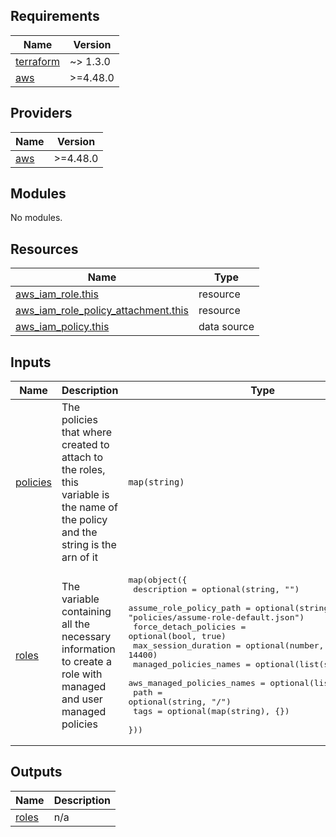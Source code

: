 <!-- BEGIN_TF_DOCS -->
## Requirements

| Name | Version |
|------|---------|
| <a name="requirement_terraform"></a> [terraform](#requirement\_terraform) | ~> 1.3.0 |
| <a name="requirement_aws"></a> [aws](#requirement\_aws) | >=4.48.0 |

## Providers

| Name | Version |
|------|---------|
| <a name="provider_aws"></a> [aws](#provider\_aws) | >=4.48.0 |

## Modules

No modules.

## Resources

| Name | Type |
|------|------|
| [aws_iam_role.this](https://registry.terraform.io/providers/hashicorp/aws/latest/docs/resources/iam_role) | resource |
| [aws_iam_role_policy_attachment.this](https://registry.terraform.io/providers/hashicorp/aws/latest/docs/resources/iam_role_policy_attachment) | resource |
| [aws_iam_policy.this](https://registry.terraform.io/providers/hashicorp/aws/latest/docs/data-sources/iam_policy) | data source |

## Inputs

| Name | Description | Type | Default | Required |
|------|-------------|------|---------|:--------:|
| <a name="input_policies"></a> [policies](#input\_policies) | The policies that where created to attach to the roles, this variable is the name of the policy and the string is the arn of it | `map(string)` | n/a | yes |
| <a name="input_roles"></a> [roles](#input\_roles) | The variable containing all the necessary information to create a role with managed and user managed policies | <pre>map(object({<br>    description = optional(string, "")<br>    assume_role_policy_path = optional(string, "policies/assume-role-default.json")<br>    force_detach_policies = optional(bool, true)<br>    max_session_duration = optional(number, 14400)<br>    managed_policies_names = optional(list(string), [])<br>    aws_managed_policies_names = optional(list(string), [])<br>    path = optional(string, "/")<br>    tags = optional(map(string), {})<br>  }))</pre> | n/a | yes |

## Outputs

| Name | Description |
|------|-------------|
| <a name="output_roles"></a> [roles](#output\_roles) | n/a |
<!-- END_TF_DOCS -->
